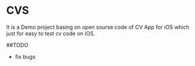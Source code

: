 # CVS
It is a Demo project basing on open sourse code of CV App for iOS which just for easy to test cv code on iOS.
 
##TODO
* fix bugs